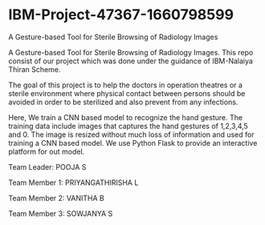 # IBM-Project-47367-1660798599
A Gesture-based Tool for Sterile Browsing of Radiology Images

A Gesture-based Tool for Sterile Browsing of Radiology Images. This repo consist of our project which was done under the guidance of IBM-Nalaiya Thiran Scheme.

The goal of this project is to help the doctors in operation theatres or a sterile environment where physical contact between persons should be avoided in order to be sterilized and also prevent from any infections.

Here, We train a CNN based model to recognize the hand gesture. The training data include images that captures the hand gestures of 1,2,3,4,5 and 0. The image is resized without much loss of information and used for training a CNN based model. We use Python Flask to provide an interactive platform for out model.

Team Leader: POOJA S

Team Member 1: PRIYANGATHIRISHA L

Team Member 2: VANITHA B

Team Member 3: SOWJANYA S

